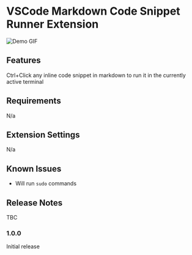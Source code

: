 # VSCode Markdown Code Snippet Runner Extension

![Demo GIF](https://github.com/jackbilestech/vscode-markdown-code-snippet-runner/docs/assets/demo.gif)

## Features

Ctrl+Click any inline code snippet in markdown to run it in the currently active terminal

## Requirements

N/a

## Extension Settings

N/a

## Known Issues

- Will run `sudo` commands

## Release Notes

TBC

### 1.0.0

Initial release
